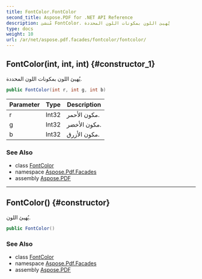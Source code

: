 ```yaml
---
title: FontColor.FontColor
second_title: Aspose.PDF for .NET API Reference
description: مُنشئ FontColor. يُهيئ اللون بمكونات اللون المحددة
type: docs
weight: 10
url: /ar/net/aspose.pdf.facades/fontcolor/fontcolor/
---
```

## FontColor(int, int, int) {#constructor_1}

يُهيئ اللون بمكونات اللون المحددة.

```csharp
public FontColor(int r, int g, int b)
```

| Parameter | Type | Description |
| --- | --- | --- |
| r | Int32 | مكون الأحمر. |
| g | Int32 | مكون الأخضر. |
| b | Int32 | مكون الأزرق. |

### See Also

* class [FontColor](../)
* namespace [Aspose.Pdf.Facades](../../../aspose.pdf.facades/)
* assembly [Aspose.PDF](../../../)

---

## FontColor() {#constructor}

يُهيئ اللون.

```csharp
public FontColor()
```

### See Also

* class [FontColor](../)
* namespace [Aspose.Pdf.Facades](../../../aspose.pdf.facades/)
* assembly [Aspose.PDF](../../../)